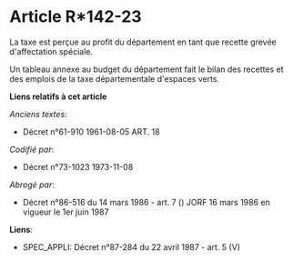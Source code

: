 # Article R*142-23

La taxe est perçue au profit du département en tant que recette grevée d'affectation spéciale.

Un tableau annexe au budget du département fait le bilan des recettes et des emplois de la taxe départementale d'espaces
verts.

**Liens relatifs à cet article**

_Anciens textes_:

  - Décret n°61-910 1961-08-05 ART. 18

_Codifié par_:

  - Décret n°73-1023 1973-11-08

_Abrogé par_:

  - Décret n°86-516 du 14 mars 1986 - art. 7 () JORF 16 mars 1986 en vigueur le   1er juin 1987

**Liens**:

  - SPEC_APPLI: Décret n°87-284 du 22 avril 1987 - art. 5 (V)
